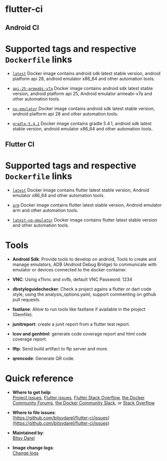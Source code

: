 # flutter-ci

## Android CI

# Supported tags and respective `Dockerfile` links

-	[`latest`](https://github.com/bitsydarel/flutter-ci/blob/master/docker/linux/android/Dockerfile) Docker image contains android sdk latest stable version, android platform api 28, android emulator x86_64 and other automation tools.

- [`api-25-armeabi-v7a`](https://github.com/bitsydarel/flutter-ci/blob/master/docker/linux/android/Dockerfile) Docker image contains android sdk latest stable version, android platform api 25, Android emulator armeabi-v7a and other automation tools.

- [`no-emulator`](https://github.com/bitsydarel/flutter-ci/blob/master/docker/linux/android/Dockerfile) Docker image contains android sdk latest stable version, android platform api 28 and other automation tools.

- [`gradle-5.4.1`](https://github.com/bitsydarel/flutter-ci/blob/master/docker/linux/android/Dockerfile) Docker image contains gradle 5.4.1, android sdk latest stable version, android emulator x86_64 and other automation tools.


## Flutter CI

# Supported tags and respective `Dockerfile` links

-	[`latest`](https://github.com/bitsydarel/flutter-ci/blob/master/docker/linux/flutter/Dockerfile) Docker image contains flutter latest stable version, Android emulator x86_64 and other automation tools.

- [`arm`](https://github.com/bitsydarel/flutter-ci/blob/master/docker/linux/flutter/Dockerfile) Docker image contains flutter latest stable version, Android emulator arm and other automation tools.

- [`latest-no-emulator`](https://github.com/bitsydarel/flutter-ci/blob/master/docker/linux/flutter/Dockerfile) Docker image contains flutter latest stable version and other automation tools.

# Tools
-	**Android Sdk**:
  Provide tools to develop on android, Tools to create and manage emulators, ADB (Android Debug Bridge) to communicate with emulator or devices connected to the docker container.

-	**VNC**:
  Using x11vnc and xvfb, default VNC Password: 1234

-	**dbstyleguidechecker**:
  Check a project agains a flutter or dart code style, using the analysis_options.yaml, support commenting on github pull requests.

-	**fastlane**:
  Allow to run tools like fastlane if available in the project (Gemfile).

-	**junitreport**:
  create a junit report from a flutter test report.

-	**lcov and genhtml**:
  generate code coverage report and html code coverage report.

-	**lftp**:
  Send build artifact to ftp server and more.

-	**qrencode**:
  Generate QR code.

# Quick reference

-	**Where to get help**:  
  [Project issues](https://github.com/bitsydarel/flutter-ci/issues), [Flutter issues](https://github.com/flutter/flutter/issues), [Flutter Stack Overflow](https://stackoverflow.com/search?tab=newest&q=flutter), [the Docker Community Forums](https://forums.docker.com/), [the Docker Community Slack](http://dockr.ly/slack), or [Stack Overflow](https://stackoverflow.com/search?tab=newest&q=docker)

-	**Where to file issues**:  
  [https://github.com/bitsydarel/flutter-ci/issues](https://github.com/bitsydarel/flutter-ci/issues)

-	**Maintained by**:  
  [Bitsy Darel](https://www.linkedin.com/in/darel-bitsy/)

-	**Image change logs**:  
  [Change logs](https://github.com/bitsydarel/flutter-ci/releases)
